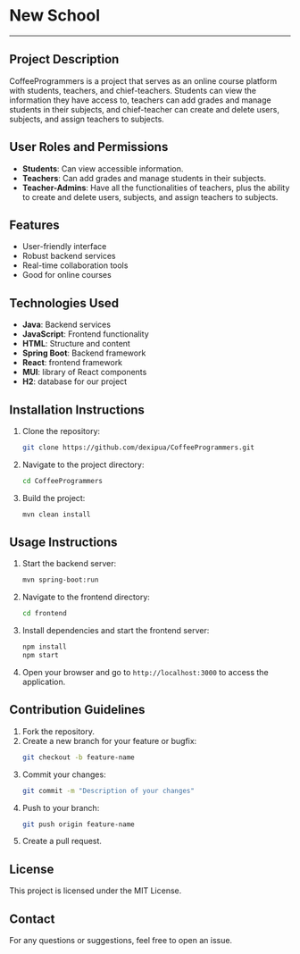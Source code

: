 # New School
___
## Project Description
CoffeeProgrammers is a project that serves as an online course platform with 
students, teachers, and chief-teachers. Students can view the information 
they have access to, teachers can add grades and manage students in their 
subjects, and chief-teacher can create and delete users, subjects, and assign 
teachers to subjects.

## User Roles and Permissions
- **Students**: Can view accessible information.
- **Teachers**: Can add grades and manage students in their subjects.
- **Teacher-Admins**: Have all the functionalities of teachers, plus the ability to create and delete users, subjects, and assign teachers to subjects.

## Features
- User-friendly interface
- Robust backend services
- Real-time collaboration tools
- Good for online courses

## Technologies Used
- **Java**: Backend services
- **JavaScript**: Frontend functionality
- **HTML**: Structure and content
- **Spring Boot**: Backend framework
- **React**: frontend framework
- **MUI**: library of React components
- **H2**: database for our project

## Installation Instructions
1. Clone the repository:
    ```bash
    git clone https://github.com/dexipua/CoffeeProgrammers.git
    ```
2. Navigate to the project directory:
    ```bash
    cd CoffeeProgrammers
    ```
3. Build the project:
    ```bash
    mvn clean install
    ```

## Usage Instructions
1. Start the backend server:
    ```bash
    mvn spring-boot:run
    ```
2. Navigate to the frontend directory:
    ```bash
    cd frontend
    ```
3. Install dependencies and start the frontend server:
    ```bash
    npm install
    npm start
    ```
4. Open your browser and go to `http://localhost:3000` to access the application.

## Contribution Guidelines
1. Fork the repository.
2. Create a new branch for your feature or bugfix:
    ```bash
    git checkout -b feature-name
    ```
3. Commit your changes:
    ```bash
    git commit -m "Description of your changes"
    ```
4. Push to your branch:
    ```bash
    git push origin feature-name
    ```
5. Create a pull request.

## License
This project is licensed under the MIT License.

## Contact
For any questions or suggestions, feel free to open an issue.
